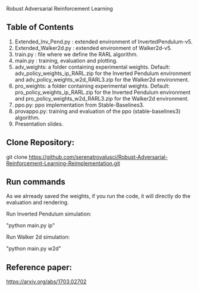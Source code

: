 Robust Adversarial Reinforcement Learning 

## Table of Contents
1. Extended_Inv_Pend.py : extended environment of InvertedPendulum-v5.
2. Extended_Walker2d.py : extended environment of Walker2d-v5.
7. train.py : file where we define the RARL algorithm.
8. main.py : training, evaluation and plotting.
9. adv_weights: a folder containing experimental weights. Default: adv_policy_weights_ip_RARL.zip for the Inverted Pendulum environment and  adv_policy_weights_w2d_RARL3.zip for the Walker2d environment.
10. pro_weights: a folder containing experimental weights. Default: pro_policy_weights_ip_RARL.zip for the Inverted Pendulum environment and  pro_policy_weights_w2d_RARL3.zip for the Walker2d environment.
11. ppo.py: ppo implementation from Stable-Baselines3.
12. provappo.py: training and evaluation of the ppo (stable-baselines3) algorithm.
13. Presentation slides.
    
## Clone Repository:

git clone https://github.com/serenatrovalusci/Robust-Adversarial-Reinforcement-Learning-Reimplementation.git

## Run commands
As we alrready saved the weights, if you run the code, it will directly do the evaluation and rendering.

Run Inverted Pendulum simulation: 

"python main.py ip"

Run Walker 2d simulation:

"python main.py w2d"

## Reference paper: 

https://arxiv.org/abs/1703.02702
